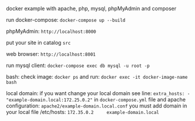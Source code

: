 docker example with apache, php, mysql, phpMyAdmin and composer

run docker-compose:
`docker-compose up --build`

phpMyAdmin:
`http://localhost:8000`

put your site in catalog `src`

web browser:
`http://localhost:8001`

run mysql client:
`docker-compose exec db mysql -u root -p` 

bash:
    check image:
        `docker ps`
    and run:
        `docker exec -it docker-image-name bash`

local domain:
    if you want change your local domain see line:
        `extra_hosts:
        - "example-domain.local:172.25.0.2"`
    in `docker-compose.yml` file and apache configuration:
    `apache2/example-domain.local.conf`
    you must add domain in your local file /etc/hosts:
    `172.35.0.2     example-domain.local`
    



